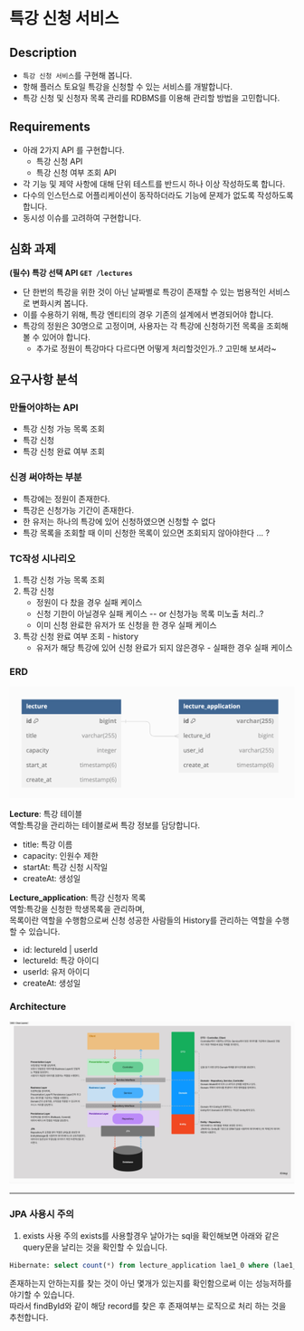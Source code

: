 # 특강 신청 서비스
## Description

- `특강 신청 서비스`를 구현해 봅니다.
- 항해 플러스 토요일 특강을 신청할 수 있는 서비스를 개발합니다.
- 특강 신청 및 신청자 목록 관리를 RDBMS를 이용해 관리할 방법을 고민합니다.

## Requirements

- 아래 2가지 API 를 구현합니다.
    - 특강 신청 API
    - 특강 신청 여부 조회 API
- 각 기능 및 제약 사항에 대해 단위 테스트를 반드시 하나 이상 작성하도록 합니다.
- 다수의 인스턴스로 어플리케이션이 동작하더라도 기능에 문제가 없도록 작성하도록 합니다.
- 동시성 이슈를 고려하여 구현합니다.

## 심화 과제

**(필수) 특강 선택 API `GET /lectures`**

- 단 한번의 특강을 위한 것이 아닌 날짜별로 특강이 존재할 수 있는 범용적인 서비스로 변화시켜 봅니다.
- 이를 수용하기 위해, 특강 엔티티의 경우 기존의 설계에서 변경되어야 합니다.
- 특강의 정원은 30명으로 고정이며, 사용자는 각 특강에 신청하기전 목록을 조회해볼 수 있어야 합니다.
    - 추가로 정원이 특강마다 다르다면 어떻게 처리할것인가..? 고민해 보셔라~

## 요구사항 분석

### 만들어야하는 API
- 특강 신청 가능 목록 조회
- 특강 신청
- 특강 신청 완료 여부 조회

### 신경 써야하는 부분
- 특강에는 정원이 존재한다.
- 특강은 신청가능 기간이 존재한다.
- 한 유저는 하나의 특강에 있어 신청하였으면 신청할 수 없다
- 특강 목록을 조회할 때 이미 신청한 목록이 있으면 조회되지 않아야한다 ... ?

### TC작성 시나리오
1. 특강 신청 가능 목록 조회
2. 특강 신청
    - 정원이 다 찼을 경우 실패 케이스
    - 신청 기한이 아닐경우 실패 케이스 -- or 신청가능 목록 미노출 처리..?
    - 이미 신청 완료한 유저가 또 신청을 한 경우 실패 케이스
3. 특강 신청 완료 여부 조회 - history
    - 유저가 해당 특강에 있어 신청 완료가 되지 않은경우 - 실패한 경우 실패 케이스

### ERD
![ERD.png](image/ERD.png)

**Lecture**: 특강 테이블   
역할:특강을 관리하는 테이블로써 특강 정보를 담당합니다.
- title: 특강 이름   
- capacity: 인원수 제한
- startAt: 특강 신청 시작일
- createAt: 생성일

**Lecture_application**: 특강 신청자 목록   
역할:특강을 신청한 학생목록을 관리하며,   
목록이란 역할을 수행함으로써 신청 성공한 사람들의 History를 관리하는 역할을 수행할 수 있습니다.
- id: lectureId | userId
- lectureId: 특강 아이디
- userId: 유저 아이디
- createAt: 생성일


### Architecture
![Layered_architecture.jpg](image/Layered_architecture.jpg)

---

### JPA 사용시 주의
1. exists 사용 주의
   exists를 사용할경우 날아가는 sql을 확인해보면 아래와 같은 query문을 날리는 것을 확인할 수 있습니다.
```sql
Hibernate: select count(*) from lecture_application lae1_0 where (lae1_0.lecture_id,lae1_0.user_id)=(?,?)
```
존재하는지 안하는지를 찾는 것이 아닌 몇개가 있는지를 확인함으로써 이는 성능저하를 야기할 수 있습니다.   
따라서 findById와 같이 해당 record를 찾은 후 존재여부는 로직으로 처리 하는 것을 추천합니다.
